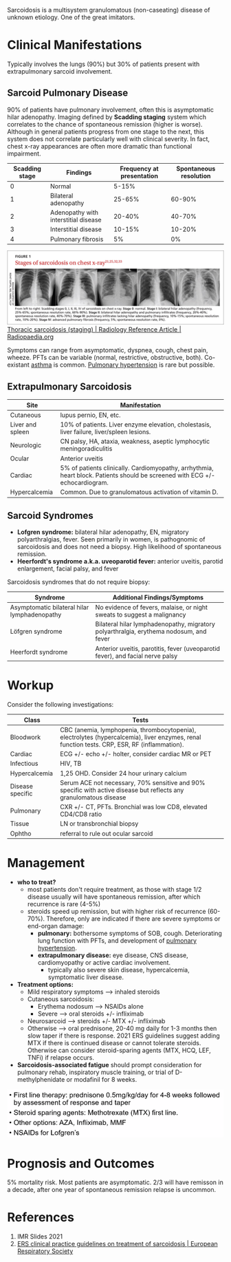 Sarcoidosis is a multisystem granulomatous (non-caseating) disease of unknown etiology. One of the great imitators.

# Clinical Manifestations
Typically involves the lungs (90%) but 30% of patients present with extrapulmonary sarcoid involvement. 

## Sarcoid Pulmonary Disease
90% of patients have pulmonary involvement, often this is asymptomatic hilar adenopathy. Imaging defined by **Scadding staging** system which correlates to the chance of spontaneous remission (higher is worse). Although in general patients progress from one stage to the next, this system does not correlate particularly well with clinical severity. In fact, chest x-ray appearances are often more dramatic than functional impairment.

| Scadding stage | Findings                             | Frequency at presentation | Spontaneous resolution |
| -------------- | ------------------------------------ | ------------------------- | ---------------------- |
| 0              | Normal                               | 5-15%                     |                        |
| 1              | Bilateral adenopathy                 | 25-65%                    | 60-90%                 |
| 2              | Adenopathy with interstitial disease | 20-40%                    | 40-70%                 |
| 3              | Interstitial disease                 | 10-15%                    | 10-20%                 |
| 4              | Pulmonary fibrosis                             | 5%                        | 0%                       |
![](_attachments/Pasted%20image%2020221029181319.png)
[Thoracic sarcoidosis (staging) | Radiology Reference Article | Radiopaedia.org](https://radiopaedia.org/articles/thoracic-sarcoidosis-staging)

Symptoms can range from asymptomatic, dyspnea, cough, chest pain, wheeze. PFTs can be variable (normal, restrictive, obstructive, both). Co-existant [asthma](../Airway%20Disease/Allergic%20Asthma.md) is common. [Pulmonary hypertension](../Pulmonary%20Hypertension.md) is rare but possible.

## Extrapulmonary Sarcoidosis
| Site             | Manifestation                                                                                                                |
| ---------------- | ---------------------------------------------------------------------------------------------------------------------------- |
| Cutaneous        | lupus pernio, EN, etc.                                                                                                       |
| Liver and spleen | 10% of patients. Liver enzyme elevation, cholestasis, liver failure, liver/spleen lesions.                                   |
| Neurologic       | CN palsy, HA, ataxia, weakness, aseptic lymphocytic meningoradiculitis                                                       |
| Ocular           | Anterior uveitis                                                                                                             |
| Cardiac          | 5% of patients clinically. Cardiomyopathy, arrhythmia, heart block. Patients should be screened with ECG +/- echocardiogram. |
| Hypercalcemia    | Common. Due to granulomatous activation of vitamin D.                                                                        | 

## Sarcoid Syndromes
- **Lofgren syndrome:** bilateral hilar adenopathy, EN, migratory polyarthralgias, fever. Seen primarily in women, is pathognomic of sarcoidosis and does not need a biopsy. High likelihood of spontaneous remission.
- **Heerfordt's syndrome a.k.a. uveoparotid fever:** anterior uveitis, parotid enlargement, facial palsy, and fever

Sarcoidosis syndromes that do not require biopsy:

|Syndrome|Additional Findings/Symptoms|
|---|---|
|Asymptomatic bilateral hilar lymphadenopathy|No evidence of fevers, malaise, or night sweats to suggest a malignancy|
|Löfgren syndrome|Bilateral hilar lymphadenopathy, migratory polyarthralgia, erythema nodosum, and fever|
|Heerfordt syndrome|Anterior uveitis, parotitis, fever (uveoparotid fever), and facial nerve palsy|
# Workup
Consider the following investigations:

| Class            | Tests                                                                                                                                        |
| ---------------- | -------------------------------------------------------------------------------------------------------------------------------------------- |
| Bloodwork        | CBC (anemia, lymphopenia, thrombocytopenia), electrolytes (hypercalcemia), liver enzymes, renal function tests. CRP, ESR, RF (inflammation). |
| Cardiac          | ECG +/- echo +/- holter, consider cardiac MR or PET                                                                                          |
| Infectious       | HIV, TB                                                                                                                                      |
| Hypercalcemia    | 1,25 OHD. Consider 24 hour urinary calcium                                                                                                   |
| Disease specific | Serum ACE not necessary, 70% sensitive and 90% specific with active disease but reflects any granulomatous disease                           |
| Pulmonary        | CXR +/- CT, PFTs. Bronchial was low CD8, elevated CD4/CD8 ratio                                                                              |
| Tissue           | LN or transbronchial biopsy                                                                                                                  |
| Ophtho           | referral to rule out ocular sarcoid                                                                                                          |

# Management
- **who to treat?**
	- most patients don't require treatment, as those with stage 1/2 disease usually will have spontaneous remission, after which recurrence is rare (4-5%)
	- steroids speed up remission, but with higher risk of recurrence (60-70%). Therefore, only are indicated if there are severe symptoms or end-organ damage:
		- **pulmonary:** bothersome symptoms of SOB, cough. Deteriorating lung function with PFTs, and development of [pulmonary hypertension](../Pulmonary%20Hypertension.md).
		- **extrapulmonary disease:** eye disease, CNS disease, cardiomyopathy or active cardiac involvement.
			- typically also severe skin disease, hypercalcemia, symptomatic liver disease.
- **Treatment options:**
	- Mild respiratory symptoms --> inhaled steroids
	- Cutaneous sarcoidosis:
		- Erythema nodosum --> NSAIDs alone
		- Severe --> oral steroids +/- infliximab
	- Neurosarcoid --> steroids +/- MTX +/- infliximab
	- Otherwise --> oral prednisone, 20-40 mg daily for 1-3 months then slow taper if there is response. 2021 ERS guidelines suggest adding MTX if there is continued disease or cannot tolerate steroids. Otherwise can consider steroid-sparing agents (MTX, HCQ, LEF, TNFi) if relapse occurs.
- **Sarcoidosis-associated fatigue** should prompt consideration for pulmonary rehab, inspiratory muscle training, or trial of D-methylphenidate or modafinil for 8 weeks.

![](_attachments/Pasted%20image%2020231010195230.png)
# Prognosis and Outcomes
5% mortality risk. 
Most patients are asymptomatic. 2/3 will have remisson in a decade, after one year of spontaneous remission relapse is uncommon.

# References
1. IMR Slides 2021
2. [ERS clinical practice guidelines on treatment of sarcoidosis | European Respiratory Society](https://erj.ersjournals.com/content/58/6/2004079)
